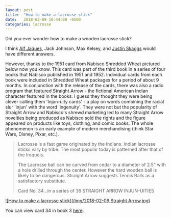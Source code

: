 ```yaml
---
layout: post
title:  "How to make a lacrosse stick"
date:   2018-02-09 10:44:00 -0500
categories: lacrosse
---
```


Did you ever wonder how to make a wooden lacrosse stick?

I think [Alf Jaques](https://youtu.be/Ne8EReeoe0g), Jack Johnson, Max Kelsey, and [Justin Skaggs](https://laxallstars.com/making-first-wooden-lacrosse-stick/) would have different answers.

However, thanks to the 1951 card from Nabisco Shredded Wheat pictured below now you know. This card was part of the third book in a series of four books that Nabisco published in 1951 and 1952. Individual cards from each book were included in Shredded Wheat packages for a period of about 9 months. In conjunction with the release of the cards, there was also a radio program that featured Straight Arrow - the fictional American Indian character featured in the books. I guess they thought they were being clever calling them 'Injun-uity cards' - a play on words combining the racial slur 'injun' with the word 'ingenuity'. They were not but the popularity of Straight Arrow and Nabisco's shrewd marketing led to many Straight Arrow novelties being produced as Nabisco sold the rights and the figure appeared on products like toys, clothing, and comic books. The whole phenomenon is an early example of modern merchandising (think Star Wars, Disney, Pixar, etc.).

> Lacrosse is a fast game originated by the Indians. Indian lacrosse sticks vary by tribe. The most popular today is patterned after that of the Iroquois.
> 
> The Lacrosse ball can be carved from cedar to a diameter of 2.5" with a hole drilled through the center. However the hard wooden ball is likely to be dangerous. Straight Arrow suggests Tennis Balls as a satisfactory substitute.
> 
> Card No. 34...in a series of 36 STRAIGHT ARROW INJUN-UITIES

[![How to make a lacrosse stick](/img/2018-02-09 Straight Arrow.jpg)](http://rolandanderson.se/straight_arrow/framesbook3/b3card33.php)

You can view card 34 in book 3 [here](http://rolandanderson.se/straight_arrow/framesbook3/b3card33.php).